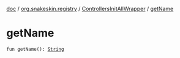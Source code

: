 [doc](../../index.md) / [org.snakeskin.registry](../index.md) / [ControllersInitAllWrapper](index.md) / [getName](./get-name.md)

# getName

`fun getName(): `[`String`](https://kotlinlang.org/api/latest/jvm/stdlib/kotlin/-string/index.html)